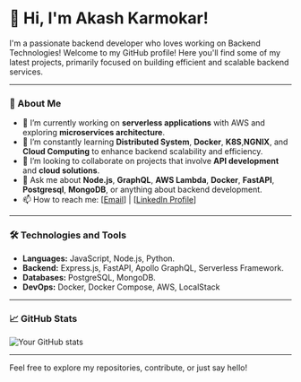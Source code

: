 # 👋 Hi, I'm Akash Karmokar!

I'm a passionate backend developer who loves working on Backend Technologies! Welcome to my GitHub profile! Here you'll find some of my latest projects, primarily focused on building efficient and scalable backend services.

---

### 🚀 About Me

- 🔭 I’m currently working on **serverless applications** with AWS and exploring **microservices architecture**.
- 🌱 I’m constantly learning **Distributed System**, **Docker**, **K8S**,**NGNIX**, and **Cloud Computing** to enhance backend scalability and efficiency.
- 👯 I’m looking to collaborate on projects that involve **API development** and **cloud solutions**.
- 💬 Ask me about **Node.js**, **GraphQL**, **AWS Lambda**, **Docker**, **FastAPI**, **Postgresql**, **MongoDB**, or anything about backend development.
- 📫 How to reach me: [[Email](akashcsemu@gmail.com)] | [[LinkedIn Profile](https://www.linkedin.com/in/akashcsemu/)]

---

### 🛠️ Technologies and Tools

- **Languages:** JavaScript, Node.js, Python.
- **Backend:** Express.js, FastAPI, Apollo GraphQL, Serverless Framework.
- **Databases:** PostgreSQL, MongoDB.
- **DevOps:** Docker, Docker Compose, AWS, LocalStack

---

### 📈 GitHub Stats

![Your GitHub stats](https://github-readme-stats.vercel.app/api?username=Akashkarmokar&show_icons=true&theme=radical)

---

Feel free to explore my repositories, contribute, or just say hello!
